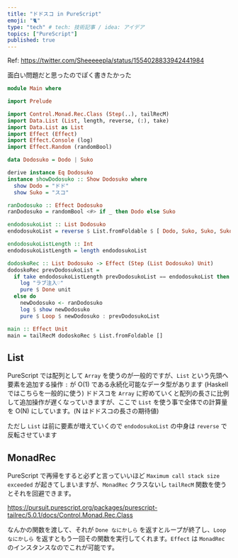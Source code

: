 ```yaml
---
title: "ドドスコ in PureScript"
emoji: "🐈"
type: "tech" # tech: 技術記事 / idea: アイデア
topics: ["PureScript"]
published: true
---
```


Ref: https://twitter.com/Sheeeeepla/status/1554028833942441984

面白い問題だと思ったのでぽく書きたかった

```purs
module Main where

import Prelude

import Control.Monad.Rec.Class (Step(..), tailRecM)
import Data.List (List, length, reverse, (:), take)
import Data.List as List
import Effect (Effect)
import Effect.Console (log)
import Effect.Random (randomBool)

data Dodosuko = Dodo | Suko

derive instance Eq Dodosuko
instance showDodosuko :: Show Dodosuko where
  show Dodo = "ドド"
  show Suko = "スコ"

ranDodosuko :: Effect Dodosuko
ranDodosuko = randomBool <#> if _ then Dodo else Suko

endodosukoList :: List Dodosuko
endodosukoList = reverse $ List.fromFoldable $ [ Dodo, Suko, Suko, Suko, Dodo, Suko, Suko, Suko, Dodo, Suko, Suko, Suko ]

endodosukoListLength :: Int
endodosukoListLength = length endodosukoList

dodoskoRec :: List Dodosuko -> Effect (Step (List Dodosuko) Unit)
dodoskoRec prevDodosukoList =
  if take endodosukoListLength prevDodosukoList == endodosukoList then do
    log "ラブ注入♡"
    pure $ Done unit
  else do
    newDodosuko <- ranDodosuko
    log $ show newDodosuko
    pure $ Loop $ newDodosuko : prevDodosukoList

main :: Effect Unit
main = tailRecM dodoskoRec $ List.fromFoldable []

```

## List

PureScript では配列として `Array` を使うのが一般的ですが、`List` という先頭へ要素を追加する操作 `:` が O(1) である永続化可能なデータ型があります (Haskell ではこちらを一般的に使う)
ドドスコを `Array` に貯めていくと配列の長さに比例して追加操作が遅くなっていきますが、ここで `List` を使う事で全体での計算量を O(N) にしています。(N はドドスコの長さの期待値)

ただし `List` は前に要素が増えていくので `endodosukoList` の中身は `reverse` で反転させています

## MonadRec

PureScript で再帰をすると必ずと言っていいほど `Maximum call stack size exceeded` が起きてしまいますが、`MonadRec` クラスないし `tailRecM` 関数を使うとそれを回避できます。

https://pursuit.purescript.org/packages/purescript-tailrec/5.0.1/docs/Control.Monad.Rec.Class

なんかの関数を渡して、それが `Done なにかしら` を返すとループが終了し、`Loop なにかしら` を返すともう一回その関数を実行してくれます。`Effect` は `MonadRec` のインスタンスなのでこれが可能です。
